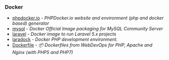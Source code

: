 ### Docker

- [phpdocker.io](https://github.com/phpdocker-io/phpdocker.io) - _PHPDocker.io website and environment (php and docker based) generator_
- [mysql](https://github.com/docker-library/mysql) - _Docker Official Image packaging for MySQL Community Server_
- [laravel](https://github.com/hitalos/laravel) - _Docker image to run Laravel 5.x projects_
- [laradock](https://github.com/laradock/laradock) - _Docker PHP development environment._
- [Dockerfile](https://github.com/webdevops/Dockerfile) - _📦 Dockerfiles from WebDevOps for PHP, Apache and Nginx (with PHP5 and PHP7)_
